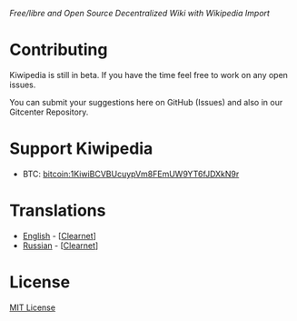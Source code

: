 _Free/libre and Open Source Decentralized Wiki with Wikipedia Import_

# Contributing

Kiwipedia is still in beta. If you have the time feel free to work on any open issues.

You can submit your suggestions here on GitHub (Issues) and also in our Gitcenter Repository. 

# Support Kiwipedia

- BTC: [bitcoin:1KiwiBCVBUcuypVm8FEmUW9YT6fJDXkN9r](bitcoin:1KiwiBCVBUcuypVm8FEmUW9YT6fJDXkN9r)

# Translations
- [English](http://127.0.0.1:43110/1KiwiBCVBUcuypVm8FEmUW9YT6fJDXkN9r/?/wiki/en/home) - [[Clearnet](https://zero.acelewis.com/#1KiwiBCVBUcuypVm8FEmUW9YT6fJDXkN9r/?/wiki/en/home)]
- [Russian](http://127.0.0.1:43110/1KiwiBCVBUcuypVm8FEmUW9YT6fJDXkN9r/?/wiki/ru/home) - [[Clearnet](https://zero.acelewis.com/#1KiwiBCVBUcuypVm8FEmUW9YT6fJDXkN9r/?/wiki/ru/home)]

# License
[MIT License](https://github.com/imachug/Kiwipedia/blob/master/LICENSE)
